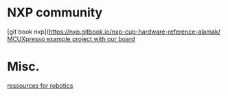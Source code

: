 # NXP community
[git book nxp](https://nxp.gitbook.io/nxp-cup-hardware-reference-alamak/
[MCUXpresso example project with our board](https://github.com/ErichStyger/mcuoneclipse/tree/master/Examples/MCUXpresso/FRDM-KL25Z/MyMakeProject)

# Misc.
[ressources for robotics](https://github.com/Kiloreux/awesome-robotics#readme)

